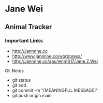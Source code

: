 # Jane Wei

## Animal Tracker

### Important Links

- http://Jannnne.co
- http://www.jannnne.co/wordpress/
- http://Jannnne.co/aau/wnm617/Jane.Z.Wei

Git Notes
- git status
- git add .
- git commit -m "[MEANINGFUL MESSAGE]"
- git push origin main